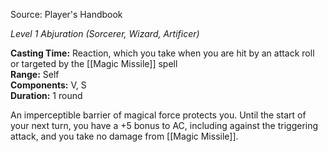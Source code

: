 Source: Player's Handbook

_Level 1 Abjuration (Sorcerer, Wizard, Artificer)_

**Casting Time:** Reaction, which you take when you are hit by an attack roll or targeted by the [[Magic Missile]] spell  
**Range:** Self  
**Components:** V, S  
**Duration:** 1 round

An imperceptible barrier of magical force protects you. Until the start of your next turn, you have a +5 bonus to AC, including against the triggering attack, and you take no damage from [[Magic Missile]].